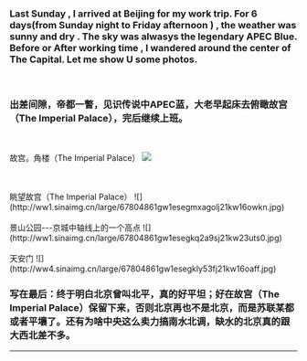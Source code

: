 <!-- 
.. link: 
.. description: 
.. tags: travel
.. date: 2015/05/23 12:16:39
.. title: work trip at Capital city(帝都一瞥)
.. slug: work-trip-at-capital-city
-->


### Last Sunday , I arrived at Beijing for my work trip. For  6 days(from Sunday night to Friday afternoon ) , the weather was sunny and dry . The sky was alwasys the legendary APEC Blue. Before  or  After working time , I wandered around the center of The Capital. Let me show U some photos.
 <br/>
 
### 出差间隙，帝都一瞥，见识传说中APEC蓝，大老早起床去俯瞰故宫（The Imperial Palace），完后继续上班。
<br/>

故宫。角楼（The Imperial Palace）
![](http://ww2.sinaimg.cn/large/67804861gw1esegnpwy46j21kw16on24.jpg)

<br/>
<br/>
眺望故宫（The Imperial Palace）
![](http://ww1.sinaimg.cn/large/67804861gw1esegmxagolj21kw16owkn.jpg)

<br/>

<br/>
景山公园---京城中轴线上的一个高点
![](http://ww1.sinaimg.cn/large/67804861gw1esegkq2a9sj21kw23uts0.jpg)

<br/>

<br/>
天安门
![](http://ww4.sinaimg.cn/large/67804861gw1esegkly53fj21kw16oaff.jpg)

<br/>

### 写在最后：终于明白北京曾叫北平，真的好平坦；好在故宫（The Imperial Palace）保留下来，否则北京再也不是北京，而是苏联某都或者平壤了。还有为啥中央这么卖力搞南水北调，缺水的北京真的跟大西北差不多。

 * * *
